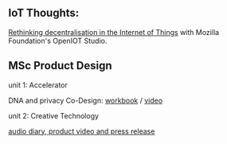 ## IoT Thoughts:
[Rethinking decentralisation in the Internet of Things](thoughts/decentralisation.md)
with Mozilla Foundation's OpenIOT Studio.
	
## MSc Product Design		
unit 1: Accelerator

DNA and privacy Co-Design:
[workbook](https://docs.google.com/document/d/1SDKVdDS4p8GuT9t3ux6AL0m1s8A-1mW8HX7rP5zkBnw/edit?usp=sharing)
 / [video](https://youtu.be/o_xYVH7Z40o)

unit 2: Creative Technology 

[audio diary, product video and press release](thoughts/symbiotichome.md)
